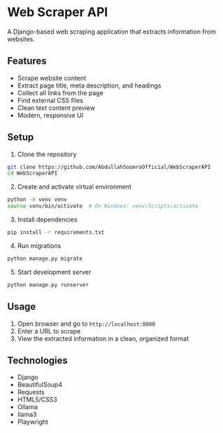 # Web Scraper API

A Django-based web scraping application that extracts information from websites.

## Features

- Scrape website content
- Extract page title, meta description, and headings
- Collect all links from the page
- Find external CSS files
- Clean text content preview
- Modern, responsive UI

## Setup

1. Clone the repository

```bash
git clone https://github.com/AbdullahSoomroOfficial/WebScraperAPI
cd WebScraperAPI
```

2. Create and activate virtual environment

```bash
python -m venv venv
source venv/bin/activate  # On Windows: venv\Scripts\activate
```

3. Install dependencies

```bash
pip install -r requirements.txt
```

4. Run migrations

```bash
python manage.py migrate
```

5. Start development server

```bash
python manage.py runserver
```

## Usage

1. Open browser and go to `http://localhost:8000`
2. Enter a URL to scrape
3. View the extracted information in a clean, organized format

## Technologies

- Django
- BeautifulSoup4
- Requests
- HTML5/CSS3
- Ollama
- llama3
- Playwright
